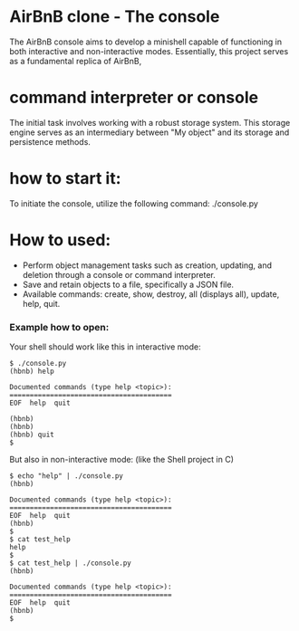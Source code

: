 
# AirBnB clone - The console


The AirBnB console aims to develop a minishell capable of functioning in both interactive and non-interactive modes. Essentially, this project serves as a fundamental replica of AirBnB, 

# command interpreter or console
The initial task involves working with a robust storage system. This storage engine serves as an intermediary between "My object" and its storage and persistence methods. 
#  how to start it:
To initiate the console, utilize the following command: ./console.py

# How to used:
- Perform object management tasks such as creation, updating, and deletion through a console or command interpreter.
- Save and retain objects to a file, specifically a JSON file.
- Available commands: create, show, destroy, all (displays all), update, help, quit.
### Example how to open:
Your shell should work like this in interactive mode:
```
$ ./console.py
(hbnb) help

Documented commands (type help <topic>):
========================================
EOF  help  quit

(hbnb) 
(hbnb) 
(hbnb) quit
$
```
But also in non-interactive mode: (like the Shell project in C)
```
$ echo "help" | ./console.py
(hbnb)

Documented commands (type help <topic>):
========================================
EOF  help  quit
(hbnb) 
$
$ cat test_help
help
$
$ cat test_help | ./console.py
(hbnb)

Documented commands (type help <topic>):
========================================
EOF  help  quit
(hbnb) 
$
```
